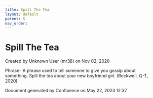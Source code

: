 ```yaml
---
title: Spill The Tea
layout: default
parent: S
nav_order:
---
```


# Spill The Tea

Created by  Unknown User (mr38) on Nov 02, 2020

Phrase- A phrase used to tell someone to give you gossip about something. Spill the tea about your new boyfriend girl. (Rockwell, Q-T, 2020)  

Document generated by Confluence on May 22, 2023 12:37


